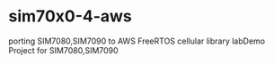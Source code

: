 # sim70x0-4-aws
porting SIM7080,SIM7090 to AWS FreeRTOS cellular library
labDemo Project for SIM7080,SIM7090
